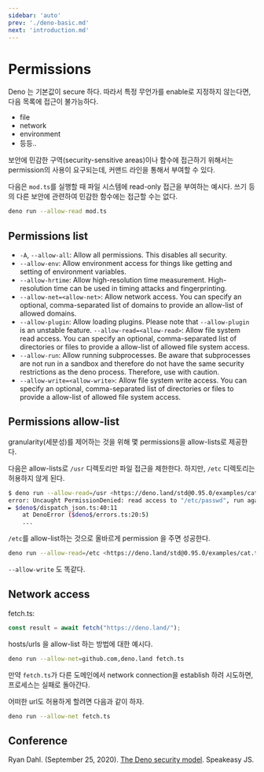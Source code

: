 ```yaml
---
sidebar: 'auto'
prev: './deno-basic.md'
next: 'introduction.md'
---
```


# Permissions

Deno 는 기본값이 secure 하다. 따라서 특정 무언가를 enable로 지정하지 않는다면, 다음 목록에 접근이 불가능하다.

- file
- network
- environment
- 등등..

보안에 민감한 구역(security-sensitive areas)이나 함수에 접근하기 위해서는 permission의 사용이 요구되는데,
커맨드 라인을 통해서 부여할 수 있다.

다음은 `mod.ts`를 실행할 때  파일 시스템에 read-only 접근을 부여하는 예시다.
쓰기 등의 다른 보안에 관련하여 민감한 함수에는 접근할 수는 없다.

```zsh
deno run --allow-read mod.ts
```

## Permissions list

- `-A`, `--allow-all`: Allow all permissions. This disables all security.
- `--allow-env`: Allow environment access for things
  like getting and setting of environment variables.
- `--allow-hrtime`: Allow high-resolution time measurement.
  High-resolution time can be used in timing attacks and fingerprinting.
- `--allow-net=<allow-net>`: Allow network access.
  You can specify an optional, comma-separated list of domains
  to provide an allow-list of allowed domains.
- `--allow-plugin`: Allow loading plugins.
  Please note that `--allow-plugin` is an unstable feature.
  `--allow-read=<allow-read>`: Allow file system read access.
  You can specify an optional, comma-separated list of directories or files
  to provide a allow-list of allowed file system access.
- `--allow-run`: Allow running subprocesses.
  Be aware that subprocesses are not run in a sandbox and
  therefore do not have the same security restrictions as the deno process.
  Therefore, use with caution.
- `--allow-write=<allow-write>`: Allow file system write access.
  You can specify an optional, comma-separated list of directories or files
  to provide a allow-list of allowed file system access.

## Permissions allow-list

granularity(세분성)를 제어하는 것을 위해 몇 permissions을 allow-lists로 제공한다.

다음은 allow-lists로 `/usr` 디렉토리만 파일 접근을 제한한다.
하지만, `/etc` 디렉토리는 허용하지 않게 된다.

<!-- markdownlint-disable -->
```bash
$ deno run --allow-read=/usr <https://deno.land/std@0.95.0/examples/cat.ts> /etc/passwd
error: Uncaught PermissionDenied: read access to "/etc/passwd", run again with the --allow-read flag
► $deno$/dispatch_json.ts:40:11
    at DenoError ($deno$/errors.ts:20:5)
    ...
```
<!-- markdownlint-enable -->
`/etc`를 allow-list하는 것으로 올바르게 permission 을 주면 성공한다.

```zsh
deno run --allow-read=/etc <https://deno.land/std@0.95.0/examples/cat.ts> /etc/passwd
```

`--allow-write` 도 똑같다.

## Network access

fetch.ts:

```ts
const result = await fetch("https://deno.land/");
```

hosts/urls 을 allow-list 하는 방법에 대한 예시다.

```zsh
deno run --allow-net=github.com,deno.land fetch.ts
```

만약 `fetch.ts`가 다른 도메인에서 network connection을 establish 하려 시도하면,
프로세스는 실패로 돌아간다.

어떠한 url도 허용하게 할려면 다음과 같이 하자.

```zsh
deno run --allow-net fetch.ts
```

## Conference

Ryan Dahl. (September 25, 2020). [The Deno security model](https://www.youtube.com/watch?v=r5F6dekUmdE#t=34m57).
Speakeasy JS.
